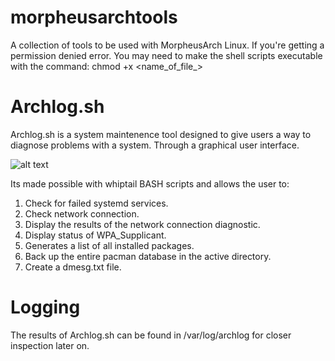 # morpheusarchtools
A collection of tools to be used with MorpheusArch Linux. If you're getting a permission denied error. You may need to make the shell scripts executable with the command:
chmod +x <name_of_file_>

# Archlog.sh

Archlog.sh is a system maintenence tool designed to give users a way to diagnose problems with a system. Through a graphical user interface.

![alt text](https://i.imgur.com/dY3PgTu.png)

Its made possible with whiptail BASH scripts and allows the user to:

1) Check for failed systemd services.
2) Check network connection.
3) Display the results of the network connection diagnostic.
4) Display status of WPA_Supplicant.
5) Generates a list of all installed packages.
6) Back up the entire pacman database in the active directory.
7) Create a dmesg.txt file.

# Logging

The results of Archlog.sh can be found in /var/log/archlog for closer inspection later on.

